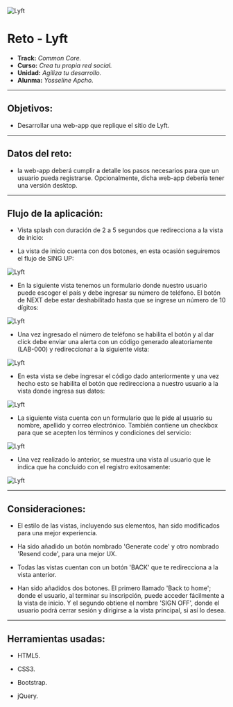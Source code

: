 ![Lyft](assets/images/logo-pink.png)

# Reto - Lyft

* **Track:** _Common Core._
* **Curso:** _Crea tu propia red social._
* **Unidad:** _Agiliza tu desarrollo._
* **Alunma:** _Yosseline Apcho._

***

## Objetivos:

- Desarrollar una web-app que replique el sitio de Lyft.

***

## Datos del reto:

- la web-app deberá cumplir a detalle los pasos necesarios para que un usuario pueda registrarse. Opcionalmente, dicha web-app debería tener una versión desktop.

***

## Flujo de la aplicación:

* Vista splash con duración de 2 a 5 segundos que redirecciona a la vista de inicio:

* La vista de inicio cuenta con dos botones, en esta ocasión seguiremos el flujo de SING UP:

![Lyft](assets/images/splash.png)

* En la siguiente vista tenemos un formulario donde nuestro usuario puede escoger el país y debe ingresar su número de teléfono. El botón de NEXT debe estar deshabilitado hasta que se ingrese un número de 10 dígitos:

![Lyft](assets/images/ingreso-numero.png)

* Una vez ingresado el número de teléfono se habilita el botón y al dar click debe enviar una alerta con un código generado aleatoriamente (LAB-000) y redireccionar a la siguiente vista:

![Lyft](assets/images/generacion-codigo.png)

* En esta vista se debe ingresar el código dado anteriormente y una vez hecho esto se habilita el botón que redirecciona a nuestro usuario a la vista donde ingresa sus datos:

![Lyft](assets/images/verificacion-numero.png)

* La siguiente vista cuenta con un formulario que le pide al usuario su nombre, apellido y correo electrónico. También contiene un checkbox para que se acepten los términos y condiciones del servicio:

![Lyft](assets/images/ingreso-datos.png)

* Una vez realizado lo anterior, se muestra una vista al usuario que le indica que ha concluido con el registro exitosamente:

![Lyft](assets/images/final.png)

***

## Consideraciones:

- El estilo de las vistas, incluyendo sus elementos, han sido modificados para una mejor experiencia.

- Ha sido añadido un botón nombrado 'Generate code' y otro nombrado 'Resend code', para una mejor UX.

- Todas las vistas cuentan con un botón 'BACK' que te redirecciona a la vista anterior.

- Han sido añadidos dos botones. El primero llamado 'Back to home'; donde el usuario, al terminar su inscripción, puede acceder fácilmente a la vista de inicio. Y el segundo obtiene el nombre 'SIGN OFF', donde el usuario podrá cerrar sesión y dirigirse a la vista principal, si así lo desea.

***

## Herramientas usadas:

- HTML5.

- CSS3.

- Bootstrap.

- jQuery.
